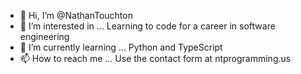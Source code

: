 - 👋 Hi, I’m @NathanTouchton
- 👀 I’m interested in ... Learning to code for a career in software engineering
- 🌱 I’m currently learning ... Python and TypeScript
- 📫 How to reach me ... Use the contact form at ntprogramming.us
<!-- 💞️ I’m looking to collaborate on ... Nothing at this time. -->

<!---
shabasta/shabasta is a ✨ special ✨ repository because its `README.md` (this file) appears on your GitHub profile.
You can click the Preview link to take a look at your changes.
--->
